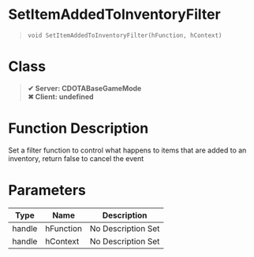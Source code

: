# SetItemAddedToInventoryFilter
> `void SetItemAddedToInventoryFilter(hFunction, hContext)`
# Class
> __✔ Server: CDOTABaseGameMode__  
> __✖ Client: undefined__  
# Function Description
Set a filter function to control what happens to items that are added to an inventory, return false to cancel the event
# Parameters
Type|Name|Description
--|--|--
handle|hFunction|No Description Set
handle|hContext|No Description Set
